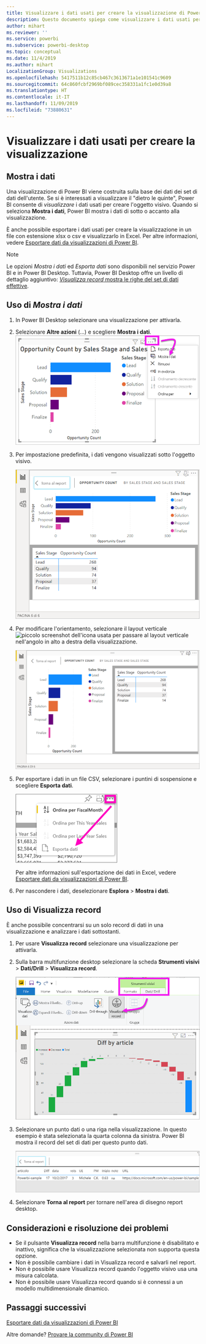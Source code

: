 ```yaml
---
title: Visualizzare i dati usati per creare la visualizzazione di Power BI
description: Questo documento spiega come visualizzare i dati usati per creare un oggetto visivo in Power BI e come esportarli in un file in formato CSV.
author: mihart
ms.reviewer: ''
ms.service: powerbi
ms.subservice: powerbi-desktop
ms.topic: conceptual
ms.date: 11/4/2019
ms.author: mihart
LocalizationGroup: Visualizations
ms.openlocfilehash: 5417511b12c85cb467c3613671a1e101541c9609
ms.sourcegitcommit: 64c860fcbf2969bf089cec358331a1fc1e0d39a8
ms.translationtype: HT
ms.contentlocale: it-IT
ms.lasthandoff: 11/09/2019
ms.locfileid: "73880631"
---
```

# <a name="show-the-data-that-was-used-to-create-the-visualization"></a>Visualizzare i dati usati per creare la visualizzazione
## <a name="show-data"></a>Mostra i dati
Una visualizzazione di Power BI viene costruita sulla base dei dati dei set di dati dell'utente. Se si è interessati a visualizzare il "dietro le quinte", Power BI consente di *visualizzare* i dati usati per creare l'oggetto visivo. Quando si seleziona **Mostra i dati**, Power BI mostra i dati di sotto o accanto alla visualizzazione.

È anche possibile esportare i dati usati per creare la visualizzazione in un file con estensione xlsx o csv e visualizzarlo in Excel. Per altre informazioni, vedere [Esportare dati da visualizzazioni di Power BI](power-bi-visualization-export-data.md).

> [!NOTE]
> Le opzioni *Mostra i dati* ed *Esporta dati* sono disponibili nel servizio Power BI e in Power BI Desktop. Tuttavia, Power BI Desktop offre un livello di dettaglio aggiuntivo: [*Visualizza record* mostra le righe del set di dati effettive](../desktop-see-data-see-records.md).
> 
> 

## <a name="using-show-data"></a>Uso di *Mostra i dati* 
1. In Power BI Desktop selezionare una visualizzazione per attivarla.

2. Selezionare **Altre azioni** (...) e scegliere **Mostra i dati**. 
    ![Opzione di visualizzazione per Mostra i dati](media/service-reports-show-data/power-bi-more-action.png)


3. Per impostazione predefinita, i dati vengono visualizzati sotto l'oggetto visivo.
   
   ![Visualizzazione verticale dell'oggetto visivo e dei dati](media/service-reports-show-data/power-bi-show-data-below.png)

4. Per modificare l'orientamento, selezionare il layout verticale ![piccolo screenshot dell'icona usata per passare al layout verticale](media/service-reports-show-data/power-bi-vertical-icon-new.png) nell'angolo in alto a destra della visualizzazione.
   
   ![Visualizzazione orizzontale dell'oggetto visivo e dei dati](media/service-reports-show-data/power-bi-show-data-side.png)
5. Per esportare i dati in un file CSV, selezionare i puntini di sospensione e scegliere **Esporta dati**.
   
    ![Selezionare Esporta dati](media/service-reports-show-data/power-bi-export-data-new.png)
   
    Per altre informazioni sull'esportazione dei dati in Excel, vedere [Esportare dati da visualizzazioni di Power BI](power-bi-visualization-export-data.md).
6. Per nascondere i dati, deselezionare **Esplora** > **Mostra i dati**.

## <a name="using-show-records"></a>Uso di Visualizza record
È anche possibile concentrarsi su un solo record di dati in una visualizzazione e analizzare i dati sottostanti. 

1. Per usare **Visualizza record** selezionare una visualizzazione per attivarla. 

2. Sulla barra multifunzione desktop selezionare la scheda **Strumenti visivi** > **Dati/Drill** > **Visualizza record**. 

    ![Screenshot con l'opzione Visualizza record selezionata.](media/service-reports-show-data/power-bi-see-record.png)

3. Selezionare un punto dati o una riga nella visualizzazione. In questo esempio è stata selezionata la quarta colonna da sinistra. Power BI mostra il record del set di dati per questo punto dati.

    ![Screenshot del singolo record del set di dati.](media/service-reports-show-data/power-bi-row.png)

4. Selezionare **Torna al report** per tornare nell'area di disegno report desktop. 

## <a name="considerations-and-troubleshooting"></a>Considerazioni e risoluzione dei problemi

- Se il pulsante **Visualizza record** nella barra multifunzione è disabilitato e inattivo, significa che la visualizzazione selezionata non supporta questa opzione.
- Non è possibile cambiare i dati in Visualizza record e salvarli nel report.
- Non è possibile usare Visualizza record quando l'oggetto visivo usa una misura calcolata.
- Non è possibile usare Visualizza record quando si è connessi a un modello multidimensionale dinamico.  

## <a name="next-steps"></a>Passaggi successivi
[Esportare dati da visualizzazioni di Power BI](power-bi-visualization-export-data.md)    

Altre domande? [Provare la community di Power BI](https://community.powerbi.com/)

